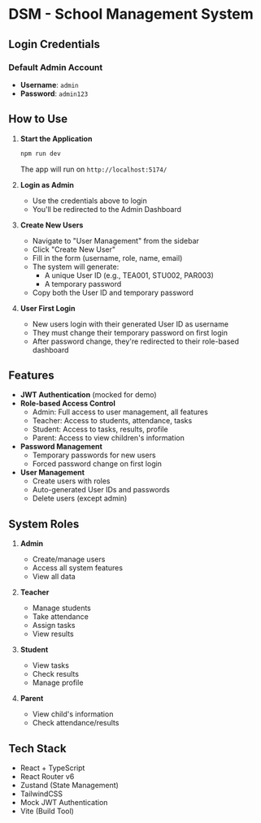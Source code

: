 # DSM - School Management System

## Login Credentials

### Default Admin Account
- **Username**: `admin`
- **Password**: `admin123`

## How to Use

1. **Start the Application**
   ```bash
   npm run dev
   ```
   The app will run on `http://localhost:5174/`

2. **Login as Admin**
   - Use the credentials above to login
   - You'll be redirected to the Admin Dashboard

3. **Create New Users**
   - Navigate to "User Management" from the sidebar
   - Click "Create New User"
   - Fill in the form (username, role, name, email)
   - The system will generate:
     - A unique User ID (e.g., TEA001, STU002, PAR003)
     - A temporary password
   - Copy both the User ID and temporary password

4. **User First Login**
   - New users login with their generated User ID as username
   - They must change their temporary password on first login
   - After password change, they're redirected to their role-based dashboard

## Features

- **JWT Authentication** (mocked for demo)
- **Role-based Access Control**
  - Admin: Full access to user management, all features
  - Teacher: Access to students, attendance, tasks
  - Student: Access to tasks, results, profile
  - Parent: Access to view children's information
- **Password Management**
  - Temporary passwords for new users
  - Forced password change on first login
- **User Management**
  - Create users with roles
  - Auto-generated User IDs and passwords
  - Delete users (except admin)

## System Roles

1. **Admin**
   - Create/manage users
   - Access all system features
   - View all data

2. **Teacher**
   - Manage students
   - Take attendance
   - Assign tasks
   - View results

3. **Student**
   - View tasks
   - Check results
   - Manage profile

4. **Parent**
   - View child's information
   - Check attendance/results

## Tech Stack

- React + TypeScript
- React Router v6
- Zustand (State Management)
- TailwindCSS
- Mock JWT Authentication
- Vite (Build Tool)

